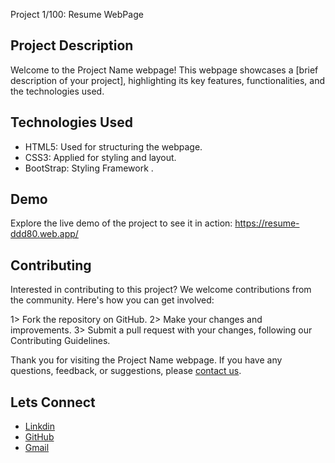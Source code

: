 
Project 1/100: Resume WebPage

## Project Description

Welcome to the Project Name webpage! This webpage showcases a [brief description of your project], highlighting its key features, functionalities, and the technologies used. 


## Technologies Used

- HTML5: Used for structuring the webpage.
- CSS3: Applied for styling and layout.
- BootStrap: Styling Framework .

## Demo

Explore the live demo of the project to see it in action: https://resume-ddd80.web.app/

 ## Contributing

Interested in contributing to this project? We welcome contributions from the community. Here's how you can get involved:

1> Fork the repository on GitHub.
2> Make your changes and improvements.
3> Submit a pull request with your changes, following our Contributing Guidelines.

Thank you for visiting the Project Name webpage. If you have any questions, feedback, or suggestions, please [contact us](https://resume-ddd80.web.app/).

## Lets Connect 

- [Linkdin](https://www.linkedin.com/in/prapti-chavan-003/)
- [GitHub](https://github.com/prapti3)
- [Gmail](prapti.chavan3@gmail.com)
  




